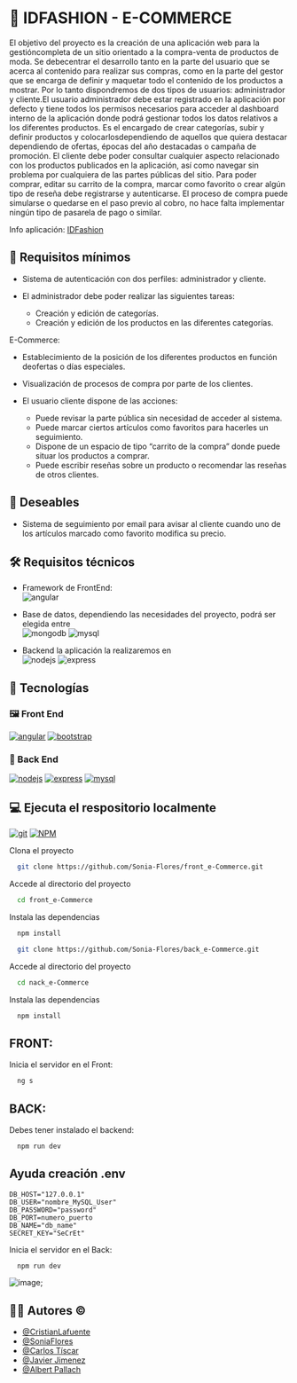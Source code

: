 # 🚀 IDFASHION - E-COMMERCE

El objetivo del proyecto es la creación de una aplicación web para la gestióncompleta de un sitio orientado a la compra-venta de productos de moda. Se debecentrar el desarrollo tanto en la parte del usuario que se acerca al contenido para realizar sus compras, como en la parte del gestor que se encarga de definir y
maquetar todo el contenido de los productos a mostrar.
Por lo tanto dispondremos de dos tipos de usuarios: administrador y cliente.El usuario administrador debe estar registrado en la aplicación por defecto y tiene todos los permisos necesarios para acceder al dashboard interno de la aplicación donde podrá gestionar todos los datos relativos a los diferentes productos.
Es el encargado de crear categorías, subir y definir productos y colocarlosdependiendo de aquellos que quiera destacar dependiendo de ofertas, épocas del año destacadas o campaña de promoción.
El cliente debe poder consultar cualquier aspecto relacionado con los productos publicados en la aplicación, así como navegar sin problema por cualquiera de las partes públicas del sitio.
Para poder comprar, editar su carrito de la compra, marcar como favorito o crear algún tipo de reseña debe registrarse y autenticarse.
El proceso de compra puede simularse o quedarse en el paso previo al cobro, no hace falta implementar ningún tipo de pasarela de pago o similar.

Info aplicación: [IDFashion](IDProject.pdf)

## 🎯 Requisitos mínimos

- Sistema de autenticación con dos perfiles: administrador y cliente.

- El administrador debe poder realizar las siguientes tareas:
  - Creación y edición de categorías.
  - Creación y edición de los productos en las diferentes categorías.

E-Commerce:

- Establecimiento de la posición de los diferentes productos en función deofertas o días especiales.

- Visualización de procesos de compra por parte de los clientes.

- El usuario cliente dispone de las acciones:
  - Puede revisar la parte pública sin necesidad de acceder al sistema.
  - Puede marcar ciertos artículos como favoritos para hacerles un seguimiento.
  - Dispone de un espacio de tipo “carrito de la compra” donde puede situar los productos a comprar.
  - Puede escribir reseñas sobre un producto o recomendar las reseñas de otros clientes.

## 💫 Deseables

- Sistema de seguimiento por email para avisar al cliente cuando uno de los artículos marcado como favorito modifica su precio.

## 🛠️ Requisitos técnicos

- Framework de FrontEnd:  
  ![angular](https://img.shields.io/badge/Angular-0F0F11?style=for-the-badge&logo=angular)

- Base de datos, dependiendo las necesidades del proyecto, podrá ser elegida entre  
  ![mongodb](https://img.shields.io/badge/Mongodb-0F0F11?style=for-the-badge&logo=mongoDB) ![mysql](https://img.shields.io/badge/Mysql-0F0F11?style=for-the-badge&logo=mysql)

- Backend la aplicación la realizaremos en  
  ![nodejs](https://img.shields.io/badge/nodejs-0F0F11?style=for-the-badge&logo=node.js) ![express](https://img.shields.io/badge/express-0F0F11?style=for-the-badge&logo=express)

## 🔗 Tecnologías

### 🖼️ Front End

[![angular](https://img.shields.io/badge/Angular-0F0F11?style=for-the-badge&logo=angular&logoColor=white)](https://angular.io/)
[![bootstrap](https://img.shields.io/badge/bootstrap-7952B3?style=for-the-badge&logo=bootstrap&logoColor=white)](https://getbootstrap.com/)

### 💽 Back End

[![nodejs](https://img.shields.io/badge/Node-339933?style=for-the-badge&logo=node.js&logoColor=white)](https://angular.io/)
[![express](https://img.shields.io/badge/Express-000000?style=for-the-badge&logo=express&logoColor=white)](https://getbootstrap.com/)
[![mysql](https://img.shields.io/badge/Mysql-4479A1?style=for-the-badge&logo=mysql&logoColor=white)](https://getbootstrap.com/)

## 💻 Ejecuta el respositorio localmente

[![git](https://img.shields.io/badge/git-F05032?style=for-the-badge&logo=git&logoColor=white)](https://git-scm.com/) [![NPM](https://img.shields.io/badge/NPM-CB3837?style=for-the-badge&logo=npm&logoColor=white)](https://www.npmjs.com/)

Clona el proyecto

```bash
  git clone https://github.com/Sonia-Flores/front_e-Commerce.git
```

Accede al directorio del proyecto

```bash
  cd front_e-Commerce
```

Instala las dependencias

```bash
  npm install

```

```bash
  git clone https://github.com/Sonia-Flores/back_e-Commerce.git
```

Accede al directorio del proyecto

```bash
  cd nack_e-Commerce
```

Instala las dependencias

```bash
  npm install

```

## FRONT:

Inicia el servidor en el Front:

```bash
  ng s
```

## BACK:

Debes tener instalado el backend:

```bash
  npm run dev
```

## Ayuda creación .env

```
DB_HOST="127.0.0.1"
DB_USER="nombre_MySQL_User"
DB_PASSWORD="password"
DB_PORT=numero_puerto
DB_NAME="db_name"
SECRET_KEY="SeCrEt"

```

Inicia el servidor en el Back:

```bash
  npm run dev

```
![image]();

## ✍🏼 Autores ©️

- [@CristianLafuente](https://github.com/CristianLafu)
- [@SoniaFlores](https://github.com/Sonia-Flores)
- [@Carlos Tíscar](https://github.com/cativi)
- [@Javier Jimenez](https://github.com/albegosu)
- [@Albert Pallach](https://github.com/xabierjc94)
